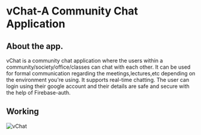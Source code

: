 # vChat-A Community Chat Application

## About the app.
vChat is a community chat application where the users within a community/society/office/classes can chat with each other.
It can be used for formal communication regarding the meetings,lectures,etc depending on the environment you're using.
It supports real-time chatting.
The user can login using their google account and their details are safe and secure with the help of Firebase-auth.

## Working

![vChat](https://user-images.githubusercontent.com/44740658/67267645-5c465980-f4d0-11e9-9950-c4da54fa1e81.gif)
